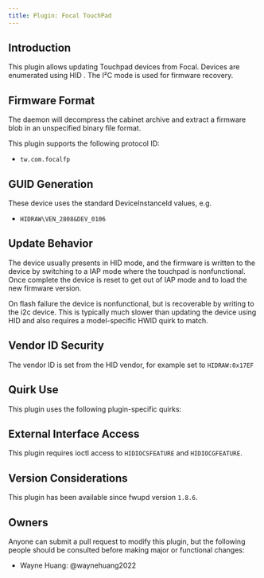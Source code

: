 ```yaml
---
title: Plugin: Focal TouchPad
---
```


## Introduction

This plugin allows updating Touchpad devices from Focal. Devices are enumerated
using HID . The I²C mode is used for firmware recovery.

## Firmware Format

The daemon will decompress the cabinet archive and extract a firmware blob in
an unspecified binary file format.

This plugin supports the following protocol ID:

* `tw.com.focalfp`

## GUID Generation

These device uses the standard DeviceInstanceId values, e.g.

* `HIDRAW\VEN_2808&DEV_0106`

## Update Behavior

The device usually presents in HID mode, and the firmware is written to the
device by switching to a IAP mode where the touchpad is nonfunctional.
Once complete the device is reset to get out of IAP mode and to load the new
firmware version.

On flash failure the device is nonfunctional, but is recoverable by writing
to the i2c device. This is typically much slower than updating the device
using HID and also requires a model-specific HWID quirk to match.

## Vendor ID Security

The vendor ID is set from the HID vendor, for example set to `HIDRAW:0x17EF`

## Quirk Use

This plugin uses the following plugin-specific quirks:

## External Interface Access

This plugin requires ioctl access to `HIDIOCSFEATURE` and `HIDIOCGFEATURE`.

## Version Considerations

This plugin has been available since fwupd version `1.8.6`.

## Owners

Anyone can submit a pull request to modify this plugin, but the following people should be
consulted before making major or functional changes:

* Wayne Huang: @waynehuang2022
